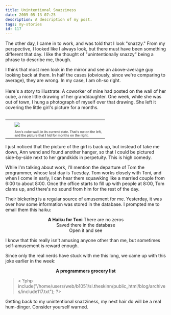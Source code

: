 ```yaml
---
title: Unintentional Snazziness
date: 2005-05-13 07:25
description: A description of my post.
tags: my-stories
id: 117
---
```

The other day, I came in to work, and was told that I look "snazzy."  From my perspective, I looked like I always look, but there must have been something different that day.  I like the thought of "unintentionally snazzy" being a phrase to describe me, though.

I think that most men look in the mirror and see an above-average guy looking back at them.  In half the cases (obviously, since we're comparing to average), they are wrong.  In my case, I am oh-so right.
<span class="spanEndPreview">&nbsp;</span><br /><br />Here's a story to illustrate:  A coworker of mine had posted on the wall of her cube, a nice little drawing of her granddaughter.  One week, while she was out of town, I hung a photograph of myself over that drawing.  She left it covering the little girl's picture for a months.

<table cellpadding=0 cellspacing=0 border=0 align=right><tr><td width=5 rowspan=2><spacer type=block width=5 height=1></spacer></td><td width=275><img src="/img/annscube.jpg" aborder=0 vspace=4/></td></tr><tr><td width=275><font face="verdana, arial, geneva" size=1 color=#666666><b>Ann's cube wall, in its current state.  That's me on the left, and the picture that I hid for months on the right.</b></font></td></tr></table>

I just noticed that the picture of the girl is back up, but instead of take me down, Ann wend and found another hanger, so that I could be pictured side-by-side next to her grandkids in perpetuity.  This is high comedy.

While I'm talking about work, I'll mention the departure of Tom the programmer, whose last day is Tuesday.  Tom works closely with Toni, and when I come in early, I can hear them squawking like a married couple from 6:00 to about 8:00.  Once the office starts to fill up with people at 8:00, Tom clams up, and there's no sound from him for the rest of the day.

Their bickering is a regular source of amusement for me.  Yesterday, it was over how some information was stored in the database.  I prompted me to email them this haiku:

<center><b>A Haiku for Toni</b>
There are no zeros<br />Saved there in the database<br />Open it and see</center>

I know that this really isn't amusing anyone other than me, but sometimes self-amusement is reward enough.

Since only the real nerds have stuck with me this long, we came up with this joke earlier in the week:

<center><b>A programmers grocery list</b></center><blockquote>< ?php include("/home/users/web/b1051/sl.theskinn/public_html/blog/archives/include117.txt"); ?></blockquote>

Getting back to my unintentional snazziness, my next hair do will be a real hum-dinger.  Consider yourself warned.

